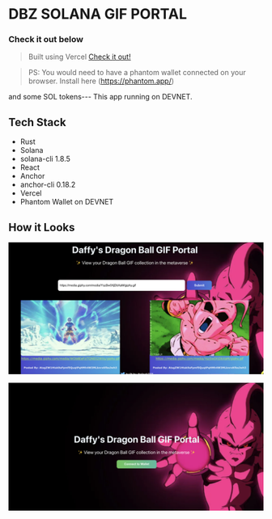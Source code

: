 # DBZ SOLANA GIF PORTAL


### Check it out below
 > Built using Vercel [Check it out!](https://dbzportalgifssolana-afzaanhakim.vercel.app)

 > PS: You would need to have a phantom wallet connected on your browser. Install here (https://phantom.app/) 
 
 and some SOL tokens--- This app running on DEVNET.

## Tech Stack
- Rust
- Solana
- solana-cli 1.8.5
- React
- Anchor
- anchor-cli 0.18.2
- Vercel
- Phantom Wallet on DEVNET


## How it Looks
![Connected Wallet](https://github.com/afzaanhakim/solana_gif_portal/blob/main/assets/cropped2.png?raw=true)


![Connect Your Wallet](https://github.com/afzaanhakim/solana_gif_portal/blob/main/assets/cropped.png?raw=true)



